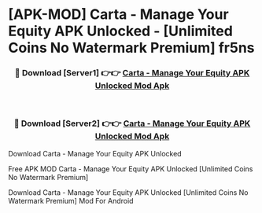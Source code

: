 # [APK-MOD] Carta - Manage Your Equity APK Unlocked - [Unlimited Coins No Watermark Premium] fr5ns



<div align="center">
<h3>🔴 Download [Server1] 👉👉 <a href="https://momento.my/?title=Carta_-_Manage_Your_Equity_APK_Unlocked">Carta - Manage Your Equity APK Unlocked Mod Apk</a></h3><br>

<h3>🔴 Download [Server2] 👉👉 <a href="https://momento.my/?title=Carta_-_Manage_Your_Equity_APK_Unlocked">Carta - Manage Your Equity APK Unlocked Mod Apk</a></h3>
</div>



Download Carta - Manage Your Equity APK Unlocked 

Free APK MOD Carta - Manage Your Equity APK Unlocked [Unlimited Coins No Watermark Premium]

Download Carta - Manage Your Equity APK Unlocked [Unlimited Coins No Watermark Premium] Mod For Android

